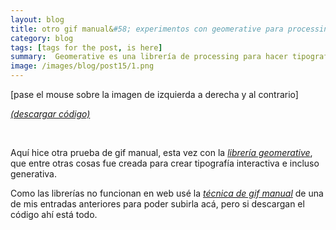 ```yaml
---
layout: blog
title: otro gif manual&#58; experimentos con geomerative para processing
category: blog
tags: [tags for the post, is here]  
summary:  Geomerative es una librería de processing para hacer tipografía generativa.
image: /images/blog/post15/1.png
---
```


[pase el mouse sobre la imagen de izquierda a derecha y al contrario]
<br>
<canvas ontouchstart="touchStart(event);"
ontouchmove="touchMove(event);"
ontouchend="touchEnd(event);"
ontouchcancel="touchCancel(event);"
id="sketch" width="500" height="500" data-processing-sources="/code/post15_alfabeto/alfabeto_animacion/alfabeto_animacion.pde"> </canvas>

<script type="text/javascript">

var processingInstance;

function getOffsetLeft( elem )
{
    var offsetLeft = 0;
    do {
      if ( !isNaN( elem.offsetLeft ) )
      {
          offsetLeft += elem.offsetLeft;
      }
    } while( elem = elem.offsetParent );
    return offsetLeft;
}

function setProcessingMouse(event){
    if (!processingInstance) {  
        processingInstance = Processing.getInstanceById('sketch');  
    }  
	
	 var x = event.touches[0].pageX;
   var y = event.touches[0].pageY;

    //var x = event.touches[0].pageX- getOffsetLeft(texto);
   // var y = event.touches[0].pageY- getOffsetLeft(texto);

    processingInstance.mouseX = x;
    processingInstance.mouseY = y;
};

function touchStart(event) {
    event.preventDefault();
	setProcessingMouse(event);
    processingInstance.mousePressed();
};

function touchMove(event) {
    event.preventDefault();
	setProcessingMouse(event);
    processingInstance.mouseDragged();
};

function touchEnd(event) {
    event.preventDefault();
	setProcessingMouse(event);
    processingInstance.mouseReleased();
};

function touchCancel(event) {
    event.preventDefault();
	setProcessingMouse(event);
    processingInstance.mouseReleased();
};

</script>

[*(descargar código)*](https://dl.dropboxusercontent.com/u/21566953/mqvlm/post15_alfabeto.zip)

<br>

Aquí hice otra prueba de gif manual, esta vez con la [*librería geomerative*](http://www.ricardmarxer.com/geomerative/), que entre otras cosas fue creada para crear tipografía interactiva e incluso generativa. 

Como las librerías no funcionan en web usé la [*técnica de gif manual*](http://mqvlm.github.io/blog/mar.html) de una de mis entradas anteriores para poder subirla acá, pero si descargan el código ahí está todo.

<br>
<br>
<br>

